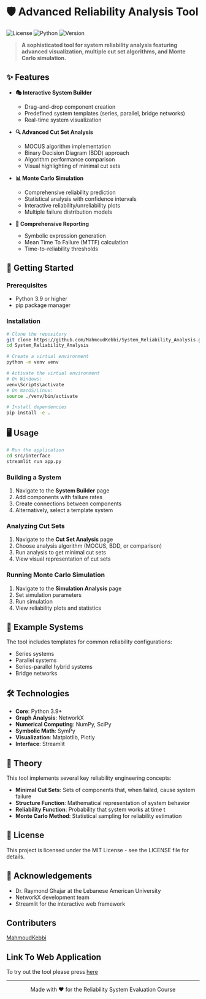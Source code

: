 # 🛡️ Advanced Reliability Analysis Tool

![License](https://img.shields.io/badge/license-MIT-blue)
![Python](https://img.shields.io/badge/python-3.9%2B-brightgreen)
![Version](https://img.shields.io/badge/version-1.0.0-orange)

> **A sophisticated tool for system reliability analysis featuring advanced visualization, multiple cut set algorithms, and Monte Carlo simulation.**

## ✨ Features

- **🎭 Interactive System Builder**
  - Drag-and-drop component creation
  - Predefined system templates (series, parallel, bridge networks)
  - Real-time system visualization

- **🔍 Advanced Cut Set Analysis**
  - MOCUS algorithm implementation
  - Binary Decision Diagram (BDD) approach
  - Algorithm performance comparison
  - Visual highlighting of minimal cut sets

- **📊 Monte Carlo Simulation**
  - Comprehensive reliability prediction
  - Statistical analysis with confidence intervals
  - Interactive reliability/unreliability plots
  - Multiple failure distribution models

- **📝 Comprehensive Reporting**
  - Symbolic expression generation
  - Mean Time To Failure (MTTF) calculation
  - Time-to-reliability thresholds

## 🚀 Getting Started

### Prerequisites

- Python 3.9 or higher
- pip package manager

### Installation

```bash
# Clone the repository
git clone https://github.com/MahmoudKebbi/System_Reliability_Analysis.git
cd System_Reliability_Analysis

# Create a virtual environment
python -m venv venv

# Activate the virtual environment
# On Windows:
venv\Scripts\activate
# On macOS/Linux:
source ./venv/bin/activate

# Install dependencies
pip install -e .
```

## 🖥️ Usage

```bash
# Run the application
cd src/interface
streamlit run app.py
```

### Building a System

1. Navigate to the **System Builder** page
2. Add components with failure rates
3. Create connections between components
4. Alternatively, select a template system


### Analyzing Cut Sets

1. Navigate to the **Cut Set Analysis** page
2. Choose analysis algorithm (MOCUS, BDD, or comparison)
3. Run analysis to get minimal cut sets
4. View visual representation of cut sets


### Running Monte Carlo Simulation

1. Navigate to the **Simulation Analysis** page
2. Set simulation parameters
3. Run simulation
4. View reliability plots and statistics


## 🧪 Example Systems

The tool includes templates for common reliability configurations:

- Series systems
- Parallel systems
- Series-parallel hybrid systems
- Bridge networks

## 🛠️ Technologies

- **Core**: Python 3.9+
- **Graph Analysis**: NetworkX
- **Numerical Computing**: NumPy, SciPy
- **Symbolic Math**: SymPy
- **Visualization**: Matplotlib, Plotly
- **Interface**: Streamlit

## 📖 Theory

This tool implements several key reliability engineering concepts:

- **Minimal Cut Sets**: Sets of components that, when failed, cause system failure
- **Structure Function**: Mathematical representation of system behavior
- **Reliability Function**: Probability that system works at time t
- **Monte Carlo Method**: Statistical sampling for reliability estimation

## 📜 License

This project is licensed under the MIT License - see the LICENSE file for details.

## 🙏 Acknowledgements

- Dr. Raymond Ghajar at the Lebanese American University 
- NetworkX development team
- Streamlit for the interactive web framework

## Contributers

[MahmoudKebbi](https://github.com/MahmoudKebbi)

## Link To Web Application

To try out the tool please press [here](https://mahmoud-kebbi-system-reliability-analysis-coe553.streamlit.app/)

---

<p align="center">
  Made with ❤️ for the Reliability System Evaluation Course
</p>
